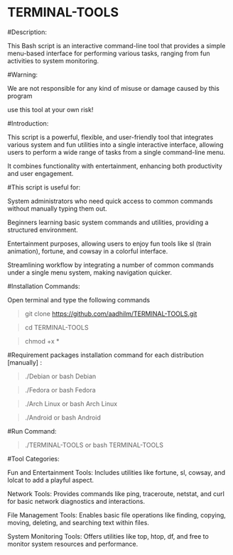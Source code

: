 # TERMINAL-TOOLS

#Description:  

This Bash script is an interactive command-line tool that provides a simple menu-based interface for performing various tasks, ranging from fun activities to system monitoring.   

#Warning:   

We are not responsible for any kind of misuse or damage caused by this program   

use this tool at your own risk!  


#Introduction:  

This script is a powerful, flexible, and user-friendly tool that integrates various system and fun utilities into a single interactive interface, allowing users to perform a wide range of tasks from a single command-line menu.   

It combines functionality with entertainment, enhancing both productivity and user engagement.  

  
#This script is useful for:  

System administrators who need quick access to common commands without manually typing them out.  

Beginners learning basic system commands and utilities, providing a structured environment.  

Entertainment purposes, allowing users to enjoy fun tools like sl (train animation), fortune, and cowsay in a colorful interface.  

Streamlining workflow by integrating a number of common commands under a single menu system, making navigation quicker.  

  
#Installation Commands:  

Open terminal and type the following commands  


> git clone https://github.com/aadhilm/TERMINAL-TOOLS.git

> cd TERMINAL-TOOLS  

> chmod +x *  


  
#Requirement packages installation command for each distribution [manually] :  


> ./Debian or bash Debian   

> ./Fedora or bash Fedora   

> ./Arch Linux or bash Arch Linux  

> ./Android or bash Android 

  
#Run Command:  


> ./TERMINAL-TOOLS or bash TERMINAL-TOOLS  



#Tool Categories:

  
Fun and Entertainment Tools: Includes utilities like fortune, sl, cowsay, and lolcat to add a playful aspect.  

Network Tools: Provides commands like ping, traceroute, netstat, and curl for basic network diagnostics and interactions.  

File Management Tools: Enables basic file operations like finding, copying, moving, deleting, and searching text within files.  

System Monitoring Tools: Offers utilities like top, htop, df, and free to monitor system resources and performance.   
